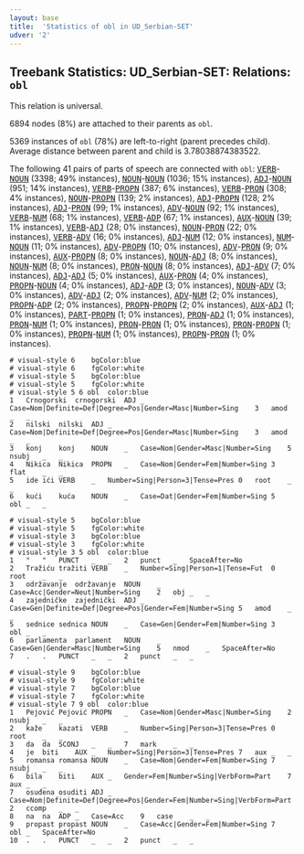 ```yaml
---
layout: base
title:  'Statistics of obl in UD_Serbian-SET'
udver: '2'
---
```


## Treebank Statistics: UD_Serbian-SET: Relations: `obl`

This relation is universal.

6894 nodes (8%) are attached to their parents as `obl`.

5369 instances of `obl` (78%) are left-to-right (parent precedes child).
Average distance between parent and child is 3.78038874383522.

The following 41 pairs of parts of speech are connected with `obl`: <tt><a href="sr_set-pos-VERB.html">VERB</a></tt>-<tt><a href="sr_set-pos-NOUN.html">NOUN</a></tt> (3398; 49% instances), <tt><a href="sr_set-pos-NOUN.html">NOUN</a></tt>-<tt><a href="sr_set-pos-NOUN.html">NOUN</a></tt> (1036; 15% instances), <tt><a href="sr_set-pos-ADJ.html">ADJ</a></tt>-<tt><a href="sr_set-pos-NOUN.html">NOUN</a></tt> (951; 14% instances), <tt><a href="sr_set-pos-VERB.html">VERB</a></tt>-<tt><a href="sr_set-pos-PROPN.html">PROPN</a></tt> (387; 6% instances), <tt><a href="sr_set-pos-VERB.html">VERB</a></tt>-<tt><a href="sr_set-pos-PRON.html">PRON</a></tt> (308; 4% instances), <tt><a href="sr_set-pos-NOUN.html">NOUN</a></tt>-<tt><a href="sr_set-pos-PROPN.html">PROPN</a></tt> (139; 2% instances), <tt><a href="sr_set-pos-ADJ.html">ADJ</a></tt>-<tt><a href="sr_set-pos-PROPN.html">PROPN</a></tt> (128; 2% instances), <tt><a href="sr_set-pos-ADJ.html">ADJ</a></tt>-<tt><a href="sr_set-pos-PRON.html">PRON</a></tt> (99; 1% instances), <tt><a href="sr_set-pos-ADV.html">ADV</a></tt>-<tt><a href="sr_set-pos-NOUN.html">NOUN</a></tt> (92; 1% instances), <tt><a href="sr_set-pos-VERB.html">VERB</a></tt>-<tt><a href="sr_set-pos-NUM.html">NUM</a></tt> (68; 1% instances), <tt><a href="sr_set-pos-VERB.html">VERB</a></tt>-<tt><a href="sr_set-pos-ADP.html">ADP</a></tt> (67; 1% instances), <tt><a href="sr_set-pos-AUX.html">AUX</a></tt>-<tt><a href="sr_set-pos-NOUN.html">NOUN</a></tt> (39; 1% instances), <tt><a href="sr_set-pos-VERB.html">VERB</a></tt>-<tt><a href="sr_set-pos-ADJ.html">ADJ</a></tt> (28; 0% instances), <tt><a href="sr_set-pos-NOUN.html">NOUN</a></tt>-<tt><a href="sr_set-pos-PRON.html">PRON</a></tt> (22; 0% instances), <tt><a href="sr_set-pos-VERB.html">VERB</a></tt>-<tt><a href="sr_set-pos-ADV.html">ADV</a></tt> (16; 0% instances), <tt><a href="sr_set-pos-ADJ.html">ADJ</a></tt>-<tt><a href="sr_set-pos-NUM.html">NUM</a></tt> (12; 0% instances), <tt><a href="sr_set-pos-NUM.html">NUM</a></tt>-<tt><a href="sr_set-pos-NOUN.html">NOUN</a></tt> (11; 0% instances), <tt><a href="sr_set-pos-ADV.html">ADV</a></tt>-<tt><a href="sr_set-pos-PROPN.html">PROPN</a></tt> (10; 0% instances), <tt><a href="sr_set-pos-ADV.html">ADV</a></tt>-<tt><a href="sr_set-pos-PRON.html">PRON</a></tt> (9; 0% instances), <tt><a href="sr_set-pos-AUX.html">AUX</a></tt>-<tt><a href="sr_set-pos-PROPN.html">PROPN</a></tt> (8; 0% instances), <tt><a href="sr_set-pos-NOUN.html">NOUN</a></tt>-<tt><a href="sr_set-pos-ADJ.html">ADJ</a></tt> (8; 0% instances), <tt><a href="sr_set-pos-NOUN.html">NOUN</a></tt>-<tt><a href="sr_set-pos-NUM.html">NUM</a></tt> (8; 0% instances), <tt><a href="sr_set-pos-PRON.html">PRON</a></tt>-<tt><a href="sr_set-pos-NOUN.html">NOUN</a></tt> (8; 0% instances), <tt><a href="sr_set-pos-ADJ.html">ADJ</a></tt>-<tt><a href="sr_set-pos-ADV.html">ADV</a></tt> (7; 0% instances), <tt><a href="sr_set-pos-ADJ.html">ADJ</a></tt>-<tt><a href="sr_set-pos-ADJ.html">ADJ</a></tt> (5; 0% instances), <tt><a href="sr_set-pos-AUX.html">AUX</a></tt>-<tt><a href="sr_set-pos-PRON.html">PRON</a></tt> (4; 0% instances), <tt><a href="sr_set-pos-PROPN.html">PROPN</a></tt>-<tt><a href="sr_set-pos-NOUN.html">NOUN</a></tt> (4; 0% instances), <tt><a href="sr_set-pos-ADJ.html">ADJ</a></tt>-<tt><a href="sr_set-pos-ADP.html">ADP</a></tt> (3; 0% instances), <tt><a href="sr_set-pos-NOUN.html">NOUN</a></tt>-<tt><a href="sr_set-pos-ADV.html">ADV</a></tt> (3; 0% instances), <tt><a href="sr_set-pos-ADV.html">ADV</a></tt>-<tt><a href="sr_set-pos-ADJ.html">ADJ</a></tt> (2; 0% instances), <tt><a href="sr_set-pos-ADV.html">ADV</a></tt>-<tt><a href="sr_set-pos-NUM.html">NUM</a></tt> (2; 0% instances), <tt><a href="sr_set-pos-PROPN.html">PROPN</a></tt>-<tt><a href="sr_set-pos-ADP.html">ADP</a></tt> (2; 0% instances), <tt><a href="sr_set-pos-PROPN.html">PROPN</a></tt>-<tt><a href="sr_set-pos-PROPN.html">PROPN</a></tt> (2; 0% instances), <tt><a href="sr_set-pos-AUX.html">AUX</a></tt>-<tt><a href="sr_set-pos-ADJ.html">ADJ</a></tt> (1; 0% instances), <tt><a href="sr_set-pos-PART.html">PART</a></tt>-<tt><a href="sr_set-pos-PROPN.html">PROPN</a></tt> (1; 0% instances), <tt><a href="sr_set-pos-PRON.html">PRON</a></tt>-<tt><a href="sr_set-pos-ADJ.html">ADJ</a></tt> (1; 0% instances), <tt><a href="sr_set-pos-PRON.html">PRON</a></tt>-<tt><a href="sr_set-pos-NUM.html">NUM</a></tt> (1; 0% instances), <tt><a href="sr_set-pos-PRON.html">PRON</a></tt>-<tt><a href="sr_set-pos-PRON.html">PRON</a></tt> (1; 0% instances), <tt><a href="sr_set-pos-PRON.html">PRON</a></tt>-<tt><a href="sr_set-pos-PROPN.html">PROPN</a></tt> (1; 0% instances), <tt><a href="sr_set-pos-PROPN.html">PROPN</a></tt>-<tt><a href="sr_set-pos-NUM.html">NUM</a></tt> (1; 0% instances), <tt><a href="sr_set-pos-PROPN.html">PROPN</a></tt>-<tt><a href="sr_set-pos-PRON.html">PRON</a></tt> (1; 0% instances).


~~~ conllu
# visual-style 6	bgColor:blue
# visual-style 6	fgColor:white
# visual-style 5	bgColor:blue
# visual-style 5	fgColor:white
# visual-style 5 6 obl	color:blue
1	Crnogorski	crnogorski	ADJ	_	Case=Nom|Definite=Def|Degree=Pos|Gender=Masc|Number=Sing	3	amod	_	_
2	nilski	nilski	ADJ	_	Case=Nom|Definite=Def|Degree=Pos|Gender=Masc|Number=Sing	3	amod	_	_
3	konj	konj	NOUN	_	Case=Nom|Gender=Masc|Number=Sing	5	nsubj	_	_
4	Nikica	Nikica	PROPN	_	Case=Nom|Gender=Fem|Number=Sing	3	flat	_	_
5	ide	ići	VERB	_	Number=Sing|Person=3|Tense=Pres	0	root	_	_
6	kući	kuća	NOUN	_	Case=Dat|Gender=Fem|Number=Sing	5	obl	_	_

~~~


~~~ conllu
# visual-style 5	bgColor:blue
# visual-style 5	fgColor:white
# visual-style 3	bgColor:blue
# visual-style 3	fgColor:white
# visual-style 3 5 obl	color:blue
1	"	"	PUNCT	_	_	2	punct	_	SpaceAfter=No
2	Tražiću	tražiti	VERB	_	Number=Sing|Person=1|Tense=Fut	0	root	_	_
3	održavanje	održavanje	NOUN	_	Case=Acc|Gender=Neut|Number=Sing	2	obj	_	_
4	zajedničke	zajednički	ADJ	_	Case=Gen|Definite=Def|Degree=Pos|Gender=Fem|Number=Sing	5	amod	_	_
5	sednice	sednica	NOUN	_	Case=Gen|Gender=Fem|Number=Sing	3	obl	_	_
6	parlamenta	parlament	NOUN	_	Case=Gen|Gender=Masc|Number=Sing	5	nmod	_	SpaceAfter=No
7	.	.	PUNCT	_	_	2	punct	_	_

~~~


~~~ conllu
# visual-style 9	bgColor:blue
# visual-style 9	fgColor:white
# visual-style 7	bgColor:blue
# visual-style 7	fgColor:white
# visual-style 7 9 obl	color:blue
1	Pejović	Pejović	PROPN	_	Case=Nom|Gender=Masc|Number=Sing	2	nsubj	_	_
2	kaže	kazati	VERB	_	Number=Sing|Person=3|Tense=Pres	0	root	_	_
3	da	da	SCONJ	_	_	7	mark	_	_
4	je	biti	AUX	_	Number=Sing|Person=3|Tense=Pres	7	aux	_	_
5	romansa	romansa	NOUN	_	Case=Nom|Gender=Fem|Number=Sing	7	nsubj	_	_
6	bila	biti	AUX	_	Gender=Fem|Number=Sing|VerbForm=Part	7	aux	_	_
7	osuđena	osuditi	ADJ	_	Case=Nom|Definite=Def|Degree=Pos|Gender=Fem|Number=Sing|VerbForm=Part	2	ccomp	_	_
8	na	na	ADP	_	Case=Acc	9	case	_	_
9	propast	propast	NOUN	_	Case=Acc|Gender=Fem|Number=Sing	7	obl	_	SpaceAfter=No
10	.	.	PUNCT	_	_	2	punct	_	_

~~~


